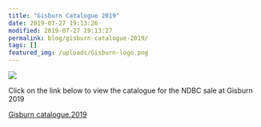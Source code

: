 ```yaml
---
title: "Gisburn Catalogue 2019"
date: 2019-07-27 19:13:26
modified: 2019-07-27 19:13:27
permalink: blog/gisburn-catalogue-2019/
tags: []
featured_img: /uploads/Gisburn-logo.png
---
```


![](/uploads/Gisburn-logo.png)

Click on the link below to view the catalogue for the NDBC sale at Gisburn 2019

[Gisburn catalogue.2019](/uploads/Gisburn-catalogue.2019.pdf)
